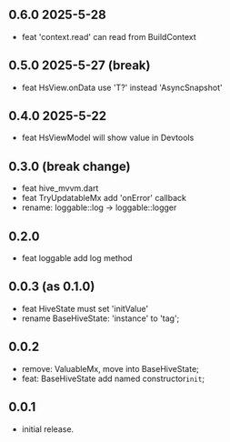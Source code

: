 ## 0.6.0 2025-5-28
* feat 'context.read' can read from BuildContext

## 0.5.0 2025-5-27 (break)
* feat HsView.onData use 'T?' instead 'AsyncSnapshot<T>'

## 0.4.0 2025-5-22
* feat HsViewModel will show value in Devtools

## 0.3.0 (break change)
* feat hive_mvvm.dart
* feat TryUpdatableMx add 'onError' callback 
* rename: loggable::log -> loggable::logger

## 0.2.0
* feat loggable add log method

## 0.0.3 (as 0.1.0)
* feat HiveState must set 'initValue'
* rename BaseHiveState: 'instance' to 'tag'; 

## 0.0.2
* remove: ValuableMx, move into BaseHiveState;
* feat: BaseHiveState add named constructor`init`;

## 0.0.1

* initial release.